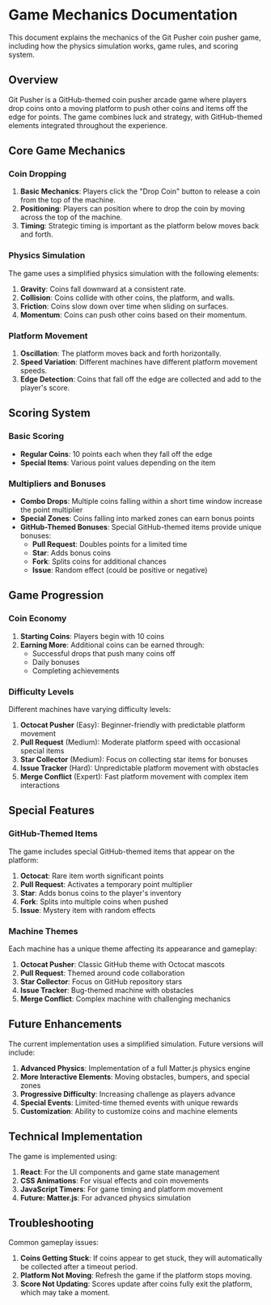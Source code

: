 # Game Mechanics Documentation

This document explains the mechanics of the Git Pusher coin pusher game, including how the physics simulation works, game rules, and scoring system.

## Overview

Git Pusher is a GitHub-themed coin pusher arcade game where players drop coins onto a moving platform to push other coins and items off the edge for points. The game combines luck and strategy, with GitHub-themed elements integrated throughout the experience.

## Core Game Mechanics

### Coin Dropping

1. **Basic Mechanics**: Players click the "Drop Coin" button to release a coin from the top of the machine.
2. **Positioning**: Players can position where to drop the coin by moving across the top of the machine.
3. **Timing**: Strategic timing is important as the platform below moves back and forth.

### Physics Simulation

The game uses a simplified physics simulation with the following elements:

1. **Gravity**: Coins fall downward at a consistent rate.
2. **Collision**: Coins collide with other coins, the platform, and walls.
3. **Friction**: Coins slow down over time when sliding on surfaces.
4. **Momentum**: Coins can push other coins based on their momentum.

### Platform Movement

1. **Oscillation**: The platform moves back and forth horizontally.
2. **Speed Variation**: Different machines have different platform movement speeds.
3. **Edge Detection**: Coins that fall off the edge are collected and add to the player's score.

## Scoring System

### Basic Scoring

- **Regular Coins**: 10 points each when they fall off the edge
- **Special Items**: Various point values depending on the item

### Multipliers and Bonuses

- **Combo Drops**: Multiple coins falling within a short time window increase the point multiplier
- **Special Zones**: Coins falling into marked zones can earn bonus points
- **GitHub-Themed Bonuses**: Special GitHub-themed items provide unique bonuses:
  - **Pull Request**: Doubles points for a limited time
  - **Star**: Adds bonus coins
  - **Fork**: Splits coins for additional chances
  - **Issue**: Random effect (could be positive or negative)

## Game Progression

### Coin Economy

1. **Starting Coins**: Players begin with 10 coins
2. **Earning More**: Additional coins can be earned through:
   - Successful drops that push many coins off
   - Daily bonuses
   - Completing achievements

### Difficulty Levels

Different machines have varying difficulty levels:

1. **Octocat Pusher** (Easy): Beginner-friendly with predictable platform movement
2. **Pull Request** (Medium): Moderate platform speed with occasional special items
3. **Star Collector** (Medium): Focus on collecting star items for bonuses
4. **Issue Tracker** (Hard): Unpredictable platform movement with obstacles
5. **Merge Conflict** (Expert): Fast platform movement with complex item interactions

## Special Features

### GitHub-Themed Items

The game includes special GitHub-themed items that appear on the platform:

1. **Octocat**: Rare item worth significant points
2. **Pull Request**: Activates a temporary point multiplier
3. **Star**: Adds bonus coins to the player's inventory
4. **Fork**: Splits into multiple coins when pushed
5. **Issue**: Mystery item with random effects

### Machine Themes

Each machine has a unique theme affecting its appearance and gameplay:

1. **Octocat Pusher**: Classic GitHub theme with Octocat mascots
2. **Pull Request**: Themed around code collaboration
3. **Star Collector**: Focus on GitHub repository stars
4. **Issue Tracker**: Bug-themed machine with obstacles
5. **Merge Conflict**: Complex machine with challenging mechanics

## Future Enhancements

The current implementation uses a simplified simulation. Future versions will include:

1. **Advanced Physics**: Implementation of a full Matter.js physics engine
2. **More Interactive Elements**: Moving obstacles, bumpers, and special zones
3. **Progressive Difficulty**: Increasing challenge as players advance
4. **Special Events**: Limited-time themed events with unique rewards
5. **Customization**: Ability to customize coins and machine elements

## Technical Implementation

The game is implemented using:

1. **React**: For the UI components and game state management
2. **CSS Animations**: For visual effects and coin movements
3. **JavaScript Timers**: For game timing and platform movement
4. **Future: Matter.js**: For advanced physics simulation

## Troubleshooting

Common gameplay issues:

1. **Coins Getting Stuck**: If coins appear to get stuck, they will automatically be collected after a timeout period.
2. **Platform Not Moving**: Refresh the game if the platform stops moving.
3. **Score Not Updating**: Scores update after coins fully exit the platform, which may take a moment.
